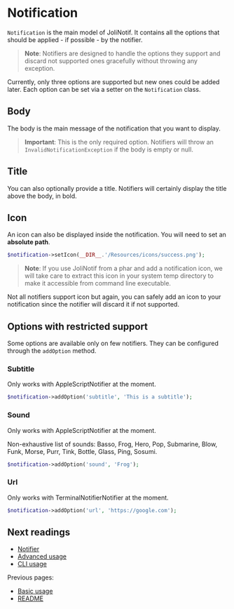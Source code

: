 # Notification

`Notification` is the main model of JoliNotif. It contains all the options
that should be applied - if possible - by the notifier.

> **Note**: Notifiers are designed to handle the options they support and
> discard not supported ones gracefully without throwing any exception.

Currently, only three options are supported but new ones could be added later.
Each option can be set via a setter on the `Notification` class.

## Body

The body is the main message of the notification that you want to display.

> **Important**: This is the only required option. Notifiers will throw an
> `InvalidNotificationException` if the body is empty or null.

## Title

You can also optionally provide a title. Notifiers will certainly display the
title above the body, in bold.

## Icon

An icon can also be displayed inside the notification. You will need to set an
**absolute path**.

```php
$notification->setIcon(__DIR__.'/Resources/icons/success.png');
```

> **Note**: If you use JoliNotif from a phar and add a notification icon, we
> will take care to extract this icon in your system temp directory to make it
> accessible from command line executable.

Not all notifiers support icon but again, you can safely add an icon to your
notification since the notifier will discard it if not supported.

## Options with restricted support

Some options are available only on few notifiers. They can be configured
through the `addOption` method.

### Subtitle

Only works with AppleScriptNotifier at the moment.

```php
$notification->addOption('subtitle', 'This is a subtitle');
```

### Sound

Only works with AppleScriptNotifier at the moment.

Non-exhaustive list of sounds: Basso, Frog, Hero, Pop, Submarine, Blow, Funk,
Morse, Purr, Tink, Bottle, Glass, Ping, Sosumi.

```php
$notification->addOption('sound', 'Frog');
```

### Url

Only works with TerminalNotifierNotifier at the moment.

```php
$notification->addOption('url', 'https://google.com');
```

## Next readings

* [Notifier](03-notifier.md)
* [Advanced usage](04-advanced-usage.md)
* [CLI usage](05-cli-usage.md)

Previous pages:

* [Basic usage](01-basic-usage.md)
* [README](../README.md)
